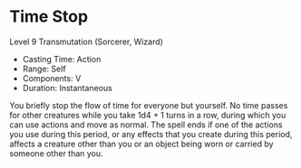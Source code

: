 # Time Stop
Level 9 Transmutation (Sorcerer, Wizard)

- Casting Time: Action
- Range: Self
- Components: V
- Duration: Instantaneous

You briefly stop the flow of time for everyone but yourself. No time passes for other creatures while you take 1d4 + 1 turns in a row, during which you can use actions and move as normal. The spell ends if one of the actions you use during this period, or any effects that you create during this period, affects a creature other than you or an object being worn or carried by someone other than you.
